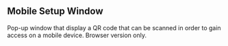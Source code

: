 Mobile Setup Window
-------------------

Pop-up window that display a QR code that can be scanned in order to gain
access on a mobile device. Browser version only.
